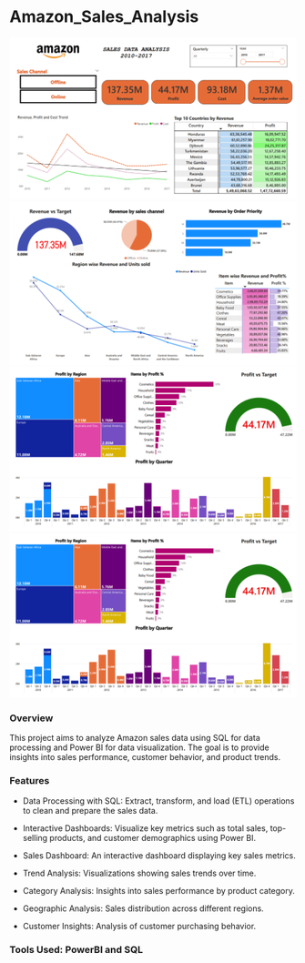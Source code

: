 # Amazon_Sales_Analysis
![Amazon sales Analysis Dashboard](Summary_Dashboard.png)
![Amazon sales Analysis Dashboard](Revenue_Dashboard.png)
![Amazon sales Analysis Dashboard](Profits_Dashboard.png)
![Amazon sales Analysis Dashboard](Profits_Dashboard.png)

### Overview
This project aims to analyze Amazon sales data using SQL for data processing and Power BI for data visualization. The goal is to provide insights into sales performance, customer behavior, and product trends.

### Features

- Data Processing with SQL: Extract, transform, and load (ETL) operations to clean and prepare the sales data.

- Interactive Dashboards: Visualize key metrics such as total sales, top-selling products, and customer demographics using Power BI.

- Sales Dashboard: An interactive dashboard displaying key sales metrics.
- Trend Analysis: Visualizations showing sales trends over time.
- Category Analysis: Insights into sales performance by product category.
- Geographic Analysis: Sales distribution across different regions.
- Customer Insights: Analysis of customer purchasing behavior.

### Tools Used: PowerBI and SQL
 
